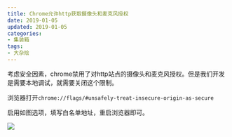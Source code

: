 ```yaml
---
title: Chrome允许http获取摄像头和麦克风授权
date: 2019-01-05
updated: 2019-01-05
categories:
- 集装箱
tags:
- 大杂烩
---
```


考虑安全因素，chrome禁用了对http站点的摄像头和麦克风授权。但是我们开发是需要本地调试，就需要关闭这个限制。

浏览器打开`chrome://flags/#unsafely-treat-insecure-origin-as-secure`

启用如图选项，填写白名单地址，重启浏览器即可。

![](https://hans-blog.oss-cn-beijing.aliyuncs.com/p1.png)
